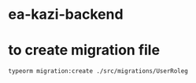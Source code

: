 # ea-kazi-backend




#  to create migration file 

```
typeorm migration:create ./src/migrations/UserRoleg 
```